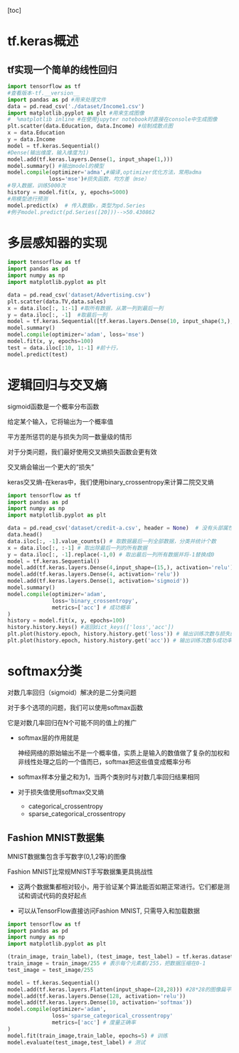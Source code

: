 [toc]

# tf.keras概述

## tf实现一个简单的线性回归

```python
import tensorflow as tf
#查看版本-tf.__version__
import pandas as pd #用来处理文件
data = pd.read_csv('./dataset/Income1.csv')
import matplotlib.pyplot as plt #用来生成图像
#  %matplotlib inline #在使用jupyter notebook时直接在console中生成图像
plt.scatter(data.Education, data.Income) #绘制成散点图
x = data.Education
y = data.Income
model = tf.keras.Sequential()
#Dense(输出维度，输入维度为1)
model.add(tf.keras.layers.Dense(1, input_shape(1,)))
model.summary() #输出model的模型
model.compile(optimizer='adma',#编译,optimizer优化方法，常用adma
             loss='mse')#损失函数，均方差（mse）
#导入数据，训练5000次
history = model.fit(x, y, epochs=5000)
#用模型进行预测
model.predict(x)  # 传入数据x，类型为pd.Series
#例子model.predict(pd.Series([20]))-->50.430862
```



# 多层感知器的实现

```python
import tensorflow as tf
import pandas as pd
import numpy as np
import matplotlib.pyplot as plt

data = pd.read_csv('dataset/Advertising.csv')
plt.scatter(data.TV,data.sales)
x = data.iloc[:, 1:-1] #取所有数据，从第一列到最后一列
y = data.iloc[:, -1]  #取最后一列
model = tf.keras.Sequential([tf.keras.layers.Dense(10, input_shape(3,), activation='relu'),tf.keras.layers.Dense(1)])
model.summary()
model.compile(optimizer='adam', loss='mse')
model.fit(x, y, epochs=100)
test = data.iloc[:10, 1:-1]	#前十行，
model.predict(test)
```

# 逻辑回归与交叉熵

sigmoid函数是一个概率分布函数

给定某个输入，它将输出为一个概率值

平方差所惩罚的是与损失为同一数量级的情形

对于分类问题，我们最好使用交叉熵损失函数会更有效

交叉熵会输出一个更大的“损失”

keras交叉熵-在keras中，我们使用binary_crossentropy来计算二院交叉熵

```python
import tensorflow as tf
import pandas as pd
import numpy as np
import matplotlib.pyplot as plt

data = pd.read_csv('dataset/credit-a.csv', header = None)  # 没有头部属性名
data.head()
data.iloc[:, -1].value_counts() # 取数据最后一列全部数据，分类并统计个数
x = data.iloc[:, :-1] # 取出除最后一列的所有数据
y = data.iloc[:, -1].replace(-1,0) # 取出最后一列所有数据并将-1替换成0
model = tf.keras.Sequential()
model.add(tf.keras.layers.Dense(4,input_shape=(15,), activation='relu'))
model.add(tf.keras.layers.Dense(4, activation='relu'))
model.add(tf.keras.layers.Dense(1, activation='sigmoid'))
model.summary()
model.compile(optimizer='adam',
              loss='binary_crossentropy',
              metrics=['acc'] # 成功概率
)
history = model.fit(x, y, epochs=100)
history.history.keys() #返回dict_keys(['loss','acc'])
plt.plot(history.epoch, history.history.get('loss')) # 输出训练次数与损失的关系图
plt.plot(history.epoch, history.history.get('acc')) # 输出训练次数与成功率的关系图


```

# softmax分类

对数几率回归（sigmoid）解决的是二分类问题

对于多个选项的问题，我们可以使用softmax函数

它是对数几率回归在N个可能不同的值上的推广

* softmax层的作用就是

  ​	神经网络的原始输出不是一个概率值，实质上是输入的数值做了复杂的加权和非线性处理之后的一个值而已，softmax把这些值变成概率分布

* softmax样本分量之和为1，当两个类别时与对数几率回归结果相同

* 对于损失值使用softmax交叉熵

  * categorical_crossentropy
  * sparse_categorical_crossentropy

## Fashion MNIST数据集

MNIST数据集包含手写数字(0,1,2等)的图像

Fashion MNIST比常规MNIST手写数据集更具挑战性

* 这两个数据集都相对较小，用于验证某个算法能否如期正常进行。它们都是测试和调试代码的良好起点

* 可以从TensorFlow直接访问Fashion MNIST, 只需导入和加载数据

```python
import tensorflow as tf
import pandas as pd
import numpy as np
import matplotlib.pyplot as plt

(train_image, train_label), (test_image, test_label) = tf.keras.datasets.fashion_mnist.load_data()
train_image = train_image/255 # 表示每个元素都/255，把数据压缩在0-1
test_image = test_image/255

model = tf.keras.Sequential()
model.add(tf.keras.layers.Flatten(input_shape=(28,28))) #28*28的图像扁平成1维数据
model.add(tf.keras.layers.Dense(128, activation='relu'))
model.add(tf.keras.layers.Dense(10, activation='softmax'))
model.compile(optimizer='adam',
              loss='sparse_categorical_crossentropy'
              metrics=['acc'] # 度量正确率
)
model.fit(train_image,train_lable, epochs=5) # 训练
model.evaluate(test_image,test_label) # 测试
```

